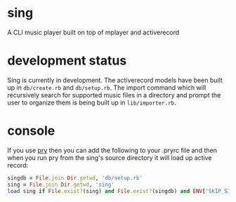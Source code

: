 sing
====

A CLI music player built on top of mplayer and activerecord


development status
====

Sing is currently in development.  The activerecord models have been built up in
`db/create.rb` and `db/setup.rb`.  The import command which will recursively search
for supported music files in a directory and prompt the user to organize them
is being built up in `lib/importer.rb`.

console
====

If you use [pry](http://pryrepl.org/) then you can add the following to your
.pryrc file and then when you run pry from the sing's source directory it will load
up active record:

```ruby
singdb = File.join Dir.getwd, 'db/setup.rb'
sing = File.join Dir.getwd, 'sing'
load sing if File.exist?(sing) and File.exist?(singdb) and ENV['SKIP_SING'].nil?
```
